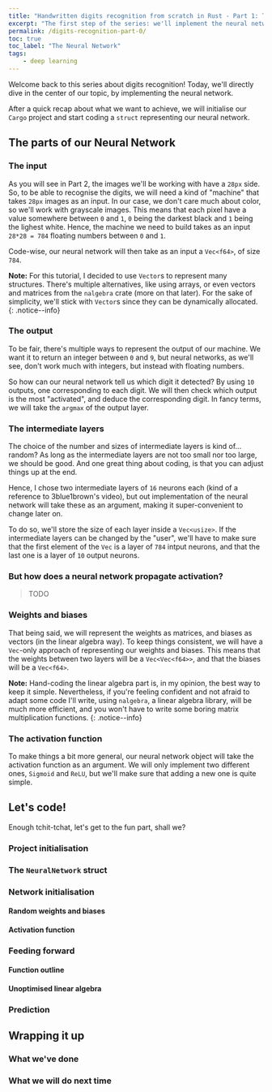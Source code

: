 ```yaml
---
title: "Handwritten digits recognition from scratch in Rust - Part 1: The Neural Netowrk"
excerpt: "The first step of the series: we'll implement the neural network."
permalink: /digits-recognition-part-0/
toc: true
toc_label: "The Neural Network"
tags:
    - deep learning
---
```


Welcome back to this series about digits recognition! Today, we'll directly dive in the center of our topic, by implementing the neural network.

After a quick recap about what we want to achieve, we will initialise our `Cargo` project and start coding a `struct` representing our neural network.

## The parts of our Neural Network
### The input
As you will see in Part 2, the images we'll be working with have a `28px` side. So, to be able to recognise the digits, we will need a kind of "machine" that takes `28px` images as an input. In our case, we don't care much about color, so we'll work with grayscale images. This means that each pixel have a value somewhere between `0` and `1`, `0` being the darkest black and `1` being the lighest white. Hence, the machine we need to build takes as an input `28*28 = 784` floating numbers between `0` and `1`.

Code-wise, our neural network will then take as an input a `Vec<f64>`, of size `784`.

**Note:** For this tutorial, I decided to use `Vector`s to represent many structures. There's multiple alternatives, like using arrays, or even vectors and matrices from the `nalgebra` crate (more on that later). For the sake of simplicity, we'll stick with `Vector`s since they can be dynamically allocated.
{: .notice--info}

### The output
To be fair, there's multiple ways to represent the output of our machine. We want it to return an integer between `0` and `9`, but neural networks, as we'll see, don't work much with integers, but instead with floating numbers.

So how can our neural network tell us which digit it detected? By using `10` outputs, one corresponding to each digit. We will then check which output is the most "activated", and deduce the corresponding digit. In fancy terms, we will take the `argmax` of the output layer.

### The intermediate layers
The choice of the number and sizes of intermediate layers is kind of... random? As long as the intermediate layers are not too small nor too large, we should be good. And one great thing about coding, is that you can adjust things up at the end. 

Hence, I chose two intermediate layers of `16` neurons each (kind of a reference to 3blue1brown's video), but out implementation of the neural network will take these as an argument, making it super-convenient to change later on. 

To do so, we'll store the size of each layer inside a `Vec<usize>`. If the intermediate layers can be changed by the "user", we'll have to make sure that the first element of the `Vec` is a layer of `784` intput neurons, and that the last one is a layer of `10` output neurons.

### But how does a neural network propagate activation?
> TODO

### Weights and biases
That being said, we will represent the weights as matrices, and biases as vectors (in the linear algebra way). To keep things consistent, we will have a `Vec`-only approach of representing our weights and biases. This means that the weights between two layers will be a `Vec<Vec<f64>>`, and that the biases will be a `Vec<f64>`.

**Note:** Hand-coding the linear algebra part is, in my opinion, the best way to keep it simple. Nevertheless, if you're feeling confident and not afraid to adapt some code I'll write, using `nalgebra`, a linear algebra library, will be much more efficient, and you won't have to write some boring matrix multiplication functions.
{: .notice--info}

### The activation function
To make things a bit more general, our neural network object will take the activation function as an argument. We will only implement two different ones, `Sigmoid` and `ReLU`, but we'll make sure that adding a new one is quite simple.

## Let's code!
Enough tchit-tchat, let's get to the fun part, shall we?
### Project initialisation

### The `NeuralNetwork` struct

### Network initialisation
#### Random weights and biases

#### Activation function

### Feeding forward
#### Function outline
#### Unoptimised linear algebra

### Prediction


## Wrapping it up
### What we've done

### What we will do next time